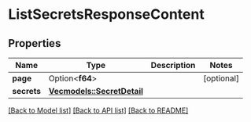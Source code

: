 # ListSecretsResponseContent

## Properties

Name | Type | Description | Notes
------------ | ------------- | ------------- | -------------
**page** | Option<**f64**> |  | [optional]
**secrets** | [**Vec<models::SecretDetail>**](SecretDetail.md) |  | 

[[Back to Model list]](../README.md#documentation-for-models) [[Back to API list]](../README.md#documentation-for-api-endpoints) [[Back to README]](../README.md)


